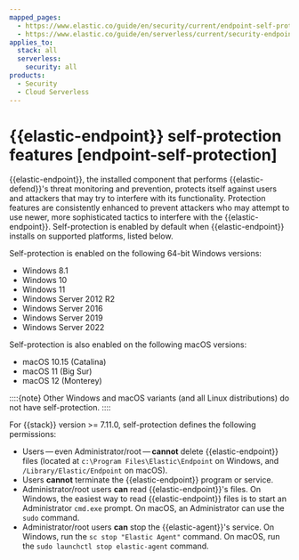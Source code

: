 ```yaml
---
mapped_pages:
  - https://www.elastic.co/guide/en/security/current/endpoint-self-protection.html
  - https://www.elastic.co/guide/en/serverless/current/security-endpoint-self-protection.html
applies_to:
  stack: all
  serverless:
    security: all
products:
  - Security
  - Cloud Serverless
---
```


# {{elastic-endpoint}} self-protection features [endpoint-self-protection]

{{elastic-endpoint}}, the installed component that performs {{elastic-defend}}'s threat monitoring and prevention, protects itself against users and attackers that may try to interfere with its functionality. Protection features are consistently enhanced to prevent attackers who may attempt to use newer, more sophisticated tactics to interfere with the {{elastic-endpoint}}. Self-protection is enabled by default when {{elastic-endpoint}} installs on supported platforms, listed below.

Self-protection is enabled on the following 64-bit Windows versions:

* Windows 8.1
* Windows 10
* Windows 11
* Windows Server 2012 R2
* Windows Server 2016
* Windows Server 2019
* Windows Server 2022

Self-protection is also enabled on the following macOS versions:

* macOS 10.15 (Catalina)
* macOS 11 (Big Sur)
* macOS 12 (Monterey)

::::{note}
Other Windows and macOS variants (and all Linux distributions) do not have self-protection.
::::


For {{stack}} version >= 7.11.0, self-protection defines the following permissions:

* Users — even Administrator/root — **cannot** delete {{elastic-endpoint}} files (located at `c:\Program Files\Elastic\Endpoint` on Windows, and `/Library/Elastic/Endpoint` on macOS).
* Users **cannot** terminate the {{elastic-endpoint}} program or service.
* Administrator/root users **can** read {{elastic-endpoint}}'s files. On Windows, the easiest way to read {{elastic-endpoint}} files is to start an Administrator `cmd.exe` prompt. On macOS, an Administrator can use the `sudo` command.
* Administrator/root users **can** stop the {{elastic-agent}}'s service. On Windows, run the `sc stop "Elastic Agent"` command. On macOS, run the `sudo launchctl stop elastic-agent` command.
